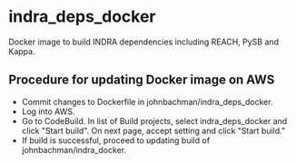 # indra_deps_docker

Docker image to build INDRA dependencies including REACH, PySB and Kappa.

## Procedure for updating Docker image on AWS

* Commit changes to Dockerfile in johnbachman/indra_deps_docker.
* Log into AWS.
* Go to CodeBuild. In list of Build projects, select indra_deps_docker
  and click "Start build". On next page, accept setting and click
  "Start build."
* If build is successful, proceed to updating build of
  johnbachman/indra_docker.
